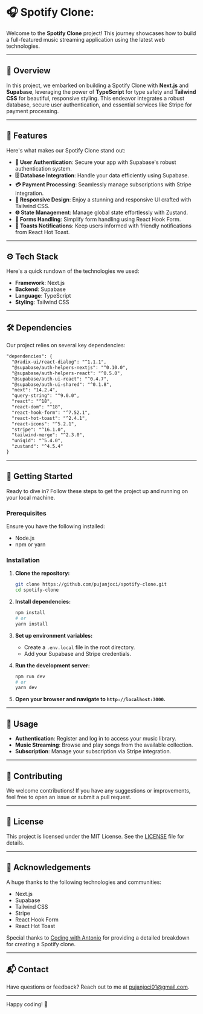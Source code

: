 <h1> 🎧 Spotify Clone: </h1>

Welcome to the **Spotify Clone** project! This journey showcases how to build a full-featured music streaming application using the latest web technologies.

---

## 📜 Overview

In this project, we embarked on building a Spotify Clone with **Next.js** and **Supabase**, leveraging the power of **TypeScript** for type safety and **Tailwind CSS** for beautiful, responsive styling. This endeavor integrates a robust database, secure user authentication, and essential services like Stripe for payment processing.

---

## 🌟 Features

Here's what makes our Spotify Clone stand out:

- **🔐 User Authentication**: Secure your app with Supabase's robust authentication system.
- **🗄️ Database Integration**: Handle your data efficiently using Supabase.
- **💳 Payment Processing**: Seamlessly manage subscriptions with Stripe integration.
- **📱 Responsive Design**: Enjoy a stunning and responsive UI crafted with Tailwind CSS.
- **🌐 State Management**: Manage global state effortlessly with Zustand.
- **📝 Forms Handling**: Simplify form handling using React Hook Form.
- **🔔 Toasts Notifications**: Keep users informed with friendly notifications from React Hot Toast.

---

## ⚙️ Tech Stack

Here's a quick rundown of the technologies we used:

- **Framework**: Next.js
- **Backend**: Supabase
- **Language**: TypeScript
- **Styling**: Tailwind CSS

---

## 🛠️ Dependencies

Our project relies on several key dependencies:

```markdown
"dependencies": {
  "@radix-ui/react-dialog": "^1.1.1",
  "@supabase/auth-helpers-nextjs": "^0.10.0",
  "@supabase/auth-helpers-react": "^0.5.0",
  "@supabase/auth-ui-react": "^0.4.7",
  "@supabase/auth-ui-shared": "^0.1.8",
  "next": "14.2.4",
  "query-string": "^9.0.0",
  "react": "^18",
  "react-dom": "^18",
  "react-hook-form": "^7.52.1",
  "react-hot-toast": "^2.4.1",
  "react-icons": "^5.2.1",
  "stripe": "^16.1.0",
  "tailwind-merge": "^2.3.0",
  "uniqid": "^5.4.0",
  "zustand": "^4.5.4"
}
```

---

## 🚀 Getting Started

Ready to dive in? Follow these steps to get the project up and running on your local machine.

### Prerequisites

Ensure you have the following installed:

- Node.js
- npm or yarn

### Installation

1. **Clone the repository:**

    ```sh
    git clone https://github.com/pujanjoci/spotify-clone.git
    cd spotify-clone
    ```

2. **Install dependencies:**

    ```sh
    npm install
    # or
    yarn install
    ```

3. **Set up environment variables:**

    - Create a `.env.local` file in the root directory.
    - Add your Supabase and Stripe credentials.

4. **Run the development server:**

    ```sh
    npm run dev
    # or
    yarn dev
    ```

5. **Open your browser and navigate to `http://localhost:3000`.**

---

## 🎵 Usage

- **Authentication**: Register and log in to access your music library.
- **Music Streaming**: Browse and play songs from the available collection.
- **Subscription**: Manage your subscription via Stripe integration.

---

## 🤝 Contributing

We welcome contributions! If you have any suggestions or improvements, feel free to open an issue or submit a pull request.

---

## 📄 License

This project is licensed under the MIT License. See the [LICENSE](LICENSE) file for details.

---

## 🙏 Acknowledgements

A huge thanks to the following technologies and communities:

- Next.js
- Supabase
- Tailwind CSS
- Stripe
- React Hook Form
- React Hot Toast

Special thanks to [Coding with Antonio](https://codingwithantonio.com) for providing a detailed breakdown for creating a Spotify clone.

---

## 📬 Contact

Have questions or feedback? Reach out to me at [pujanjoci01@gmail.com](mailto:pujanjoci01@gmail.com).

---

Happy coding! 🚀
